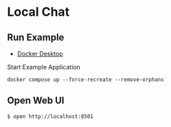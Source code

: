 # Local Chat

## Run Example
- [Docker Desktop](https://www.docker.com/products/docker-desktop/)

Start Example Application

```shell
docker compose up --force-recreate --remove-orphans
```

## Open Web UI

```shell
$ open http://localhost:8501
```